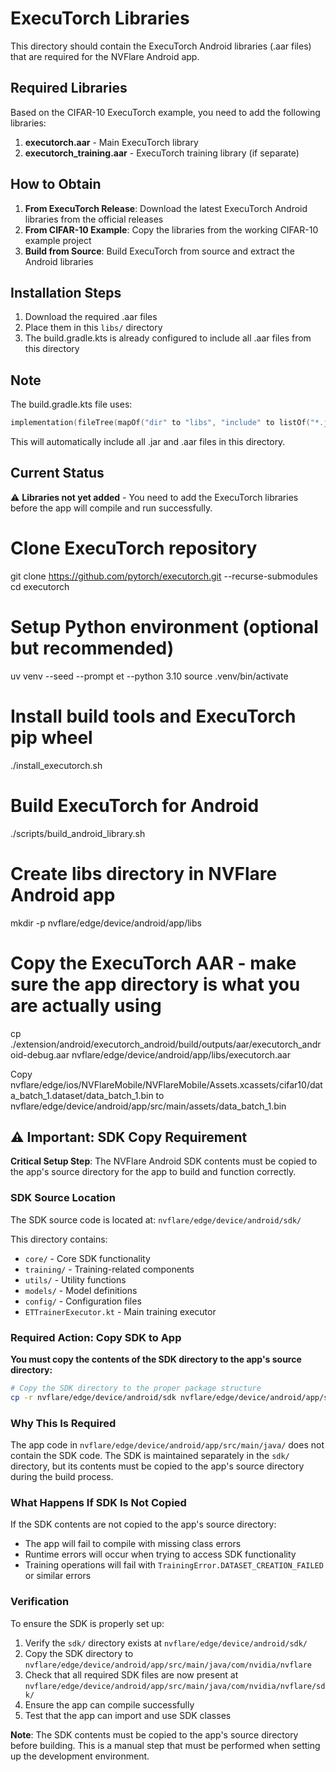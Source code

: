 # ExecuTorch Libraries

This directory should contain the ExecuTorch Android libraries (.aar files) that are required for the NVFlare Android app.

## Required Libraries

Based on the CIFAR-10 ExecuTorch example, you need to add the following libraries:

1. **executorch.aar** - Main ExecuTorch library
2. **executorch_training.aar** - ExecuTorch training library (if separate)

## How to Obtain

1. **From ExecuTorch Release**: Download the latest ExecuTorch Android libraries from the official releases
2. **From CIFAR-10 Example**: Copy the libraries from the working CIFAR-10 example project
3. **Build from Source**: Build ExecuTorch from source and extract the Android libraries

## Installation Steps

1. Download the required .aar files
2. Place them in this `libs/` directory
3. The build.gradle.kts is already configured to include all .aar files from this directory

## Note

The build.gradle.kts file uses:
```kotlin
implementation(fileTree(mapOf("dir" to "libs", "include" to listOf("*.jar", "*.aar"))))
```

This will automatically include all .jar and .aar files in this directory.

## Current Status

⚠️ **Libraries not yet added** - You need to add the ExecuTorch libraries before the app will compile and run successfully.

# Clone ExecuTorch repository
git clone https://github.com/pytorch/executorch.git --recurse-submodules
cd executorch

# Setup Python environment (optional but recommended)
uv venv --seed --prompt et --python 3.10
source .venv/bin/activate

# Install build tools and ExecuTorch pip wheel
./install_executorch.sh

# Build ExecuTorch for Android
./scripts/build_android_library.sh

# Create libs directory in NVFlare Android app
mkdir -p nvflare/edge/device/android/app/libs

# Copy the ExecuTorch AAR - make sure the app directory is what you are actually using
cp ./extension/android/executorch_android/build/outputs/aar/executorch_android-debug.aar nvflare/edge/device/android/app/libs/executorch.aar

Copy nvflare/edge/ios/NVFlareMobile/NVFlareMobile/Assets.xcassets/cifar10/data_batch_1.dataset/data_batch_1.bin to nvflare/edge/device/android/app/src/main/assets/data_batch_1.bin

## ⚠️ Important: SDK Copy Requirement

**Critical Setup Step**: The NVFlare Android SDK contents must be copied to the app's source directory for the app to build and function correctly.

### SDK Source Location
The SDK source code is located at: `nvflare/edge/device/android/sdk/`

This directory contains:
- `core/` - Core SDK functionality
- `training/` - Training-related components  
- `utils/` - Utility functions
- `models/` - Model definitions
- `config/` - Configuration files
- `ETTrainerExecutor.kt` - Main training executor

### Required Action: Copy SDK to App
**You must copy the contents of the SDK directory to the app's source directory:**

```bash
# Copy the SDK directory to the proper package structure
cp -r nvflare/edge/device/android/sdk nvflare/edge/device/android/app/src/main/java/com/nvidia/nvflare
```

### Why This Is Required
The app code in `nvflare/edge/device/android/app/src/main/java/` does not contain the SDK code. The SDK is maintained separately in the `sdk/` directory, but its contents must be copied to the app's source directory during the build process.

### What Happens If SDK Is Not Copied
If the SDK contents are not copied to the app's source directory:
- The app will fail to compile with missing class errors
- Runtime errors will occur when trying to access SDK functionality
- Training operations will fail with `TrainingError.DATASET_CREATION_FAILED` or similar errors

### Verification
To ensure the SDK is properly set up:
1. Verify the `sdk/` directory exists at `nvflare/edge/device/android/sdk/`
2. Copy the SDK directory to `nvflare/edge/device/android/app/src/main/java/com/nvidia/nvflare`
3. Check that all required SDK files are now present at `nvflare/edge/device/android/app/src/main/java/com/nvidia/nvflare/sdk/`
4. Ensure the app can compile successfully
5. Test that the app can import and use SDK classes

**Note**: The SDK contents must be copied to the app's source directory before building. This is a manual step that must be performed when setting up the development environment.

